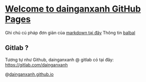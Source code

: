 # [Welcome to dainganxanh GitHub Pages](https://dainganxanh.github.io/)

Ghi chú cú pháp đơn giản của [markdown tại đây](/markdown.md)
Thông tin [balbal](/info.md)

## Gitlab ?
Tương tự như Github, dainganxanh @ gitlab có tại đây: https://gitlab.com/dainganxanh 

@[dainganxanh.github.io](https://dainganxanh.github.io)
